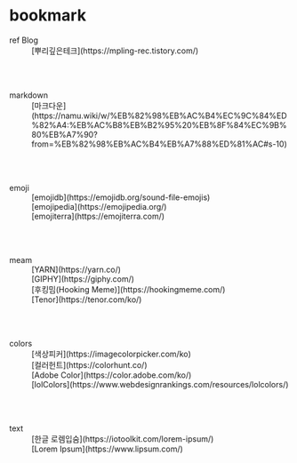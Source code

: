 # bookmark<br>
<dl>
  <dt>ref Blog</dt>
  <dd>[뿌리깊은테크](https://mpling-rec.tistory.com/)</dd>
</dl>

<br><br>

<dl>
  <dt>markdown</dt>
  <dd>[마크다운](https://namu.wiki/w/%EB%82%98%EB%AC%B4%EC%9C%84%ED%82%A4:%EB%AC%B8%EB%B2%95%20%EB%8F%84%EC%9B%80%EB%A7%90?from=%EB%82%98%EB%AC%B4%EB%A7%88%ED%81%AC#s-10)
</dd>
</dl>

<br><br>

<dl>
  <dt>emoji</dt>
  <dd>[emojidb](https://emojidb.org/sound-file-emojis)</dd>
  <dd>[emojipedia](https://emojipedia.org/)</dd>
  <dd>[emojiterra](https://emojiterra.com/)</dd>
</dl>

<br><br>

<dl>
  <dt>meam</dt>
  <dd>[YARN](https://yarn.co/)</dd>
  <dd>[GIPHY](https://giphy.com/)</dd>
  <dd>[후킹밈(Hooking Meme)](https://hookingmeme.com/)</dd>
  <dd>[Tenor](https://tenor.com/ko/)</dd>
</dl>

<br><br>

<dl>
  <dt>colors</dt>
  <dd>[색상피커](https://imagecolorpicker.com/ko)</dd>
  <dd>[컬러헌트](https://colorhunt.co/)</dd>
  <dd>[Adobe Color](https://color.adobe.com/ko/)</dd>
  <dd>[lolColors](https://www.webdesignrankings.com/resources/lolcolors/)</dd>
</dl>

<br><br>

<dl>
  <dt>text</dt>
  <dd>[한글 로렘입숨](https://iotoolkit.com/lorem-ipsum/)</dd>
  <dd>[Lorem Ipsum](https://www.lipsum.com/)</dd>
</dl>

<br><br>
